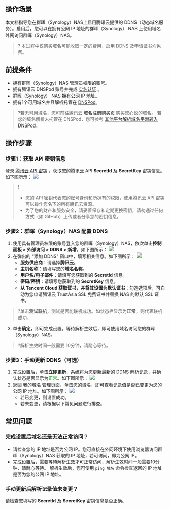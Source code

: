 ## 操作场景
本文档指导您在群晖（Synology）NAS上启用腾讯云提供的 DDNS（动态域名服务）。启用后，您可以在拥有公网 IP 地址的群晖（Synology） NAS 上使用域名外网访问群晖（Synology）NAS。
>? 本过程中仅购买域名可能收取一定的费用，启用 DDNS 及申请证书均免费。
>

## 前提条件

- 拥有群晖（Synology）NAS 管理员权限的账号。
- 拥有腾讯云 DNSPod 账号并完成 [实名认证](https://docs.dnspod.cn/account/5f3c8dffab35dc34f5791414/) 。
- 群晖（Synology） NAS 拥有公网 IP 地址。
- 拥有1个可用域名并且解析托管在 [DNSPod](https://console.dnspod.cn/dns/list)。

>?若无可用域名，您可前往腾讯云 [域名注册购买页](https://buy.cloud.tencent.com/domain?from=console) 购买您心仪的域名。
>若您的域名解析未托管在 DNSPod，您可参考 [其他平台解析域名平滑转入 DNSPod](https://cloud.tencent.com/document/product/302/60584)。

## 操作步骤

 ### 步骤1：获取 API 密钥信息
登录 [腾讯云 API 密钥](https://console.dnspod.cn/account/token/apikey) ，获取您的腾讯云 API **SecretId** 及 **SecretKey** 密钥信息。如下图所示：
![](https://qcloudimg.tencent-cloud.cn/raw/9ac6abc8d4e4f2592aa16ab64990fe64.png)
>!
>- 您的 API 密钥代表您的账号身份和所拥有的权限，使用腾讯云 API 密钥可以操作您名下的所有腾讯云资源。
>- 为了您的财产和服务安全，请妥善保存和定期更换密钥，请勿通过任何方式（如 GitHub）上传或者分享您的密钥信息。
>

### 步骤2：群晖（Synology）NAS 配置 DDNS

1. 使用具有管理员权限的账号登入您的群晖（Synology）NAS，依次单击**控制面板 > 外部访问 > DDNS > 新增**。如下图所示：
![](https://qcloudimg.tencent-cloud.cn/raw/4ac7973cf2dd8d790672f0d2d5e98184.png)
2. 在弹出的 “添加 DDNS” 窗口中，填写相关信息。如下图所示：
![](https://qcloudimg.tencent-cloud.cn/raw/c36e353058913cd79b8c133ef00ae887.png)
	- **服务供应商**：请选择**腾讯云**。
	- **主机名称**：请填写您的**域名名称**。
	- **用户名/电子邮件**：请填写您获取到的 **SecretId** 信息。
	- **密码/密钥**：请填写您获取到的 **SecretKey** 信息。
	- **从 Tencent Cloud 获取证书，并将其设置为默认证书**：勾选选项后，可自动为您申请腾讯云 TrustAsia SSL 免费证书并替换 NAS 的默认 SSL 证书。
>?单击**测试联机**，测试是否能联机成功。如状态栏显示为**正常**，则代表联机成功。
>
3. 单击**确定**，即可完成设置。等待解析生效后，即可使用域名访问您的群晖（Synology）NAS。
>?解析生效时间一般需要 10分钟，请耐心等待。 
>

### 步骤3：手动更新 DDNS（可选）
1. 完成设置后，单击**立即更新**，系统将为您更新最新的 DDNS 解析记录，并确认状态是否显示为<font color=#009e05>正常</font>。如下图所示：
![](https://qcloudimg.tencent-cloud.cn/raw/fb2e3dfe6a1ea56138ab4cf73912ce71.png)
2. 返回 [我的域名](https://console.dnspod.cn/dns/list) 管理页面，单击您的域名，即可查看记录值是否已变更为您的公网 IP 地址。如下图所示：
![](https://qcloudimg.tencent-cloud.cn/raw/c8452694f979be2e91afef3182b9fa9f.png)
	- 若已变更，则设置成功。
	- 若未变更，请根据以下常见问题进行排查。



 ## 常见问题
 ### 完成设置后域名还是无法正常访问？
- 请检查您的 IP 地址是否为公网 IP。您可直接在外网环境下使用浏览器访问群晖（Synology）NAS 获取的 IP 地址，若可访问，即为公网 IP。
- 完成设置后，需要等待解析生效才可正常访问，解析生效时间一般需要10分钟，请耐心等待。 解析生效后，您可使用 `ping 域名` 命令检查返回的 IP 地址是否为您的公网 IP 地址。


 ### 手动更新后解析记录值未变更？
 请检查您填写的 **SecretId** 及 **SecretKey** 密钥信息是否正确。


 
 
